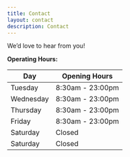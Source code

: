 ```yaml
---
title: Contact
layout: contact
description: Contact
---
```


We’d love to hear from you!

**Operating Hours:**

| Day       | Opening Hours   |
| --------- | --------------- |
| Tuesday   | 8:30am - 23:00pm |
| Wednesday | 8:30am - 23:00pm |
| Thursday  | 8:30am - 23:00pm |
| Friday    | 8:30am - 23:00pm |
| Saturday  | Closed          |
| Saturday  | Closed          |



